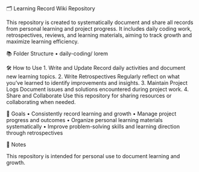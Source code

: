 🗂 Learning Record Wiki Repository

This repository is created to systematically document and share all records from personal learning and project progress. It includes daily coding work, retrospectives, reviews, and learning materials, aiming to track growth and maximize learning efficiency.

📚 Folder Structure
	•	daily-coding/
lorem

🛠 How to Use
	1.	Write and Update
Record daily activities and document new learning topics.
	2.	Write Retrospectives
Regularly reflect on what you’ve learned to identify improvements and insights.
	3.	Maintain Project Logs
Document issues and solutions encountered during project work.
	4.	Share and Collaborate
Use this repository for sharing resources or collaborating when needed.

📝 Goals
	•	Consistently record learning and growth
	•	Manage project progress and outcomes
	•	Organize personal learning materials systematically
	•	Improve problem-solving skills and learning direction through retrospectives

🔗 Notes

This repository is intended for personal use to document learning and growth. 
